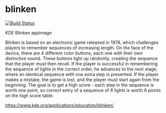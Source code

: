 # blinken

[![Build Status](http://aci.pangea.pub/job/mpipeline-blinken-appimage/job/master/badge/icon)](http://aci.pangea.pub/job/mpipeline-blinken-appimage/job/master/)

KDE Blinken appimage

Blinken is based on an electronic game released in 1978, which challenges players to remember sequences of increasing length. On the face of the device, there are 4 different color buttons, each one with their own distinctive sound. These buttons light up randomly, creating the sequence that the player must then recall. If the player is successful in remembering the sequence of lights in the correct order, he advances to the next stage, where an identical sequence with one extra step is presented. If the player makes a mistake, the game is lost, and the player must start again from the beginning. The goal is to get a high score - each step in the sequence is worth one point, so correct entry of a sequence of 8 lights is worth 8 points on the high score table.

https://www.kde.org/applications/education/blinken/
